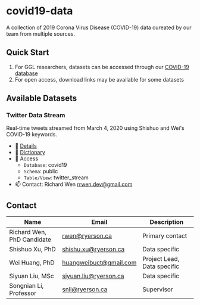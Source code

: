 # covid19-data

A collection of 2019 Corona Virus Disease (COVID-19) data cureated by our team from multiple sources.

## Quick Start

1. For GGL researchers, datasets can be accessed through our [COVID-19 database](https://github.com/ryerson-ggl/covid19-database)
2. For open access, download links may be available for some datasets

## Available Datasets

### Twitter Data Stream

Real-time tweets streamed from March 4, 2020 using Shishuo and Wei's COVID-19 keywords.

* :page_facing_up: [Details](twitter/README.md#twitter-data-stream)
* :notebook_with_decorative_cover: [Dictionary](twitter/dictionaries/twitter_stream_raw_dictionary.csv)
* :key: Access
    * `Database`: covid19
    * `Schema`: public
    * `Table/View`: twitter_stream
* :mailbox: Contact: Richard Wen rrwen.dev@gmail.com

## Contact

| Name                        | Email                  | Description                             |
|-----------------------------|------------------------|-----------------------------------------|
| Richard Wen, PhD Candidate  | rwen@ryerson.ca        | Primary contact                         |
| Shishuo Xu, PhD             | shishu.xu@ryerson.ca   | Data specific                           |
| Wei Huang, PhD              | huangweibuct@gmail.com | Project Lead, Data specific             |
| Siyuan Liu, MSc             | siyuan.liu@ryerson.ca  | Data specific                           |
| Songnian Li, Professor      | snli@ryerson.ca        | Supervisor                              |
